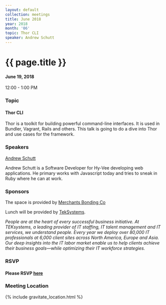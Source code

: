 ```yaml
---
layout: default
collection: meetings
title: June 2018
year: 2018
month: '06'
topic: Thor CLI
speaker: Andrew Schutt
---
```


# {{ page.title }}

#### June 19, 2018
12:00 - 1:00 PM

### Topic

#### Thor CLI

Thor is a toolkit for building powerful command-line interfaces. It is used in Bundler, Vagrant, Rails and others. This talk is going to do a dive into Thor and use cases for the framework.

### Speakers

[Andrew Schutt](http://twitter.com/schuttandrew)

Andrew Schutt is a Software Developer for Hy-Vee developing web applications. He primary works with Javascript today and tries to sneak in Ruby where he can at work.

### Sponsors

The space is provided by [Merchants Bonding Co](https://www.merchantsbonding.com)

Lunch will be provided by [TekSystems](https://www.teksystems.com/).

*People are at the heart of every successful business initiative.
At TEKsystems, a leading provider of IT staffing, IT talent management
and IT services, we understand people. Every year we deploy over 80,000 IT
professionals at 6,000 client sites across North America, Europe and Asia.
Our deep insights into the IT labor market enable us to help clients achieve
their business goals—while optimizing their IT workforce strategies.*


### RSVP

#### Please RSVP [here](https://iowaruby-jun-2018.eventbrite.com)

### Meeting Location
{% include gravitate_location.html %}
